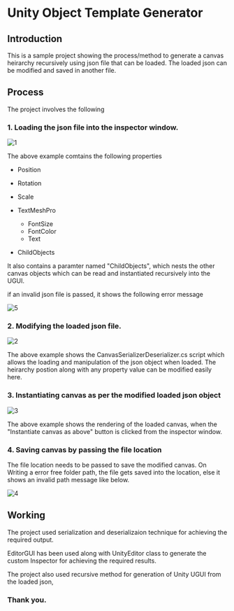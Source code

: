 # Unity Object Template Generator

## Introduction
This is a sample project showing the process/method to generate a canvas heirarchy recursively using json file that can be loaded. The loaded json can be modified and saved in another file.

## Process 
The project involves the following
### 1. Loading the json file into the inspector window. 

![1](https://adorable-sprinkles-708361.netlify.app/3.png)

The above example comtains the following properties
* Position
* Rotation
* Scale
* TextMeshPro
    * FontSize
    * FontColor
    * Text

* ChildObjects

It also contains a paramter named "ChildObjects", which nests the other canvas objects which can be read and instantiated recursively into the UGUI.

if an invalid json file is passed, it shows the following error message

![5](https://adorable-sprinkles-708361.netlify.app/5.png)

### 2. Modifying the loaded json file.

![2](https://adorable-sprinkles-708361.netlify.app/1.png)

The above example shows the CanvasSerializerDeserializer.cs script which allows the loading and manipulation of the json object when loaded. The heirarchy postion along with any property value can be modified easily here.

### 3. Instantiating canvas as per the modified loaded json object

![3](https://adorable-sprinkles-708361.netlify.app/2.png)

The above example shows the rendering of the loaded canvas, when the "Instantiate canvas as above" button is clicked from the inspector window.

### 4. Saving canvas by passing the file location

The file location needs to be passed to save the modified canvas. On Writing a error free folder path, the file gets saved into the location, else it shows an invalid path message like below.

![4](https://adorable-sprinkles-708361.netlify.app/4.png)


## Working

The project used serialization and deserializaion technique for achieving the required output.

EditorGUI has been used along with UnityEditor class to generate the custom Inspector for achieving the required results.

The project also used recursive method for generation of Unity UGUI from the loaded json, 


### Thank you.